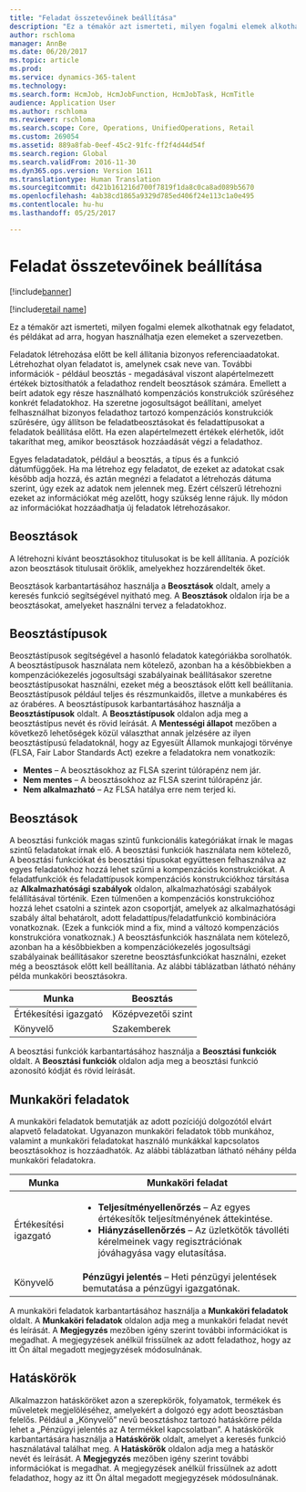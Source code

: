 ```yaml
---
title: "Feladat összetevőinek beállítása"
description: "Ez a témakör azt ismerteti, milyen fogalmi elemek alkothatnak egy feladatot, és példákat ad arra, hogyan használhatja ezen elemeket a szervezetben."
author: rschloma
manager: AnnBe
ms.date: 06/20/2017
ms.topic: article
ms.prod: 
ms.service: dynamics-365-talent
ms.technology: 
ms.search.form: HcmJob, HcmJobFunction, HcmJobTask, HcmTitle
audience: Application User
ms.author: rschloma
ms.reviewer: rschloma
ms.search.scope: Core, Operations, UnifiedOperations, Retail
ms.custom: 269054
ms.assetid: 889a8fab-0eef-45c2-91fc-ff2f4d44d54f
ms.search.region: Global
ms.search.validFrom: 2016-11-30
ms.dyn365.ops.version: Version 1611
ms.translationtype: Human Translation
ms.sourcegitcommit: d421b161216d700f7819f1da8c0ca8ad089b5670
ms.openlocfilehash: 4ab38cd1865a9329d785ed406f24e113c1a0e495
ms.contentlocale: hu-hu
ms.lasthandoff: 05/25/2017

---
```


# <a name="setting-up-the-components-of-a-job"></a>Feladat összetevőinek beállítása

[!include[banner](includes/banner.md)]

[!include[retail name](includes/retail-name.md)]


Ez a témakör azt ismerteti, milyen fogalmi elemek alkothatnak egy feladatot, és példákat ad arra, hogyan használhatja ezen elemeket a szervezetben. 

Feladatok létrehozása előtt be kell állítania bizonyos referenciaadatokat. Létrehozhat olyan feladatot is, amelynek csak neve van. További információk - például beosztás - megadásával viszont alapértelmezett értékek biztosíthatók a feladathoz rendelt beosztások számára. Emellett a beírt adatok egy része használható kompenzációs konstrukciók szűréséhez konkrét feladatokhoz. Ha szeretne jogosultságot beállítani, amelyet felhasználhat bizonyos feladathoz tartozó kompenzációs konstrukciók szűrésére, úgy állítson be feladatbeosztásokat és feladattípusokat a feladatok beállítása előtt. Ha ezen alapértelmezett értékek elérhetők, időt takaríthat meg, amikor beosztások hozzáadását végzi a feladathoz. 

Egyes feladatadatok, például a beosztás, a típus és a funkció dátumfüggőek. Ha ma létrehoz egy feladatot, de ezeket az adatokat csak később adja hozzá, és aztán megnézi a feladatot a létrehozás dátuma szerint, úgy ezek az adatok nem jelennek meg. Ezért célszerű létrehozni ezeket az információkat még azelőtt, hogy szükség lenne rájuk. Ily módon az információkat hozzáadhatja új feladatok létrehozásakor.

## <a name="job-titles"></a>Beosztások
A létrehozni kívánt beosztásokhoz titulusokat is be kell állítania. A pozíciók azon beosztások titulusait öröklik, amelyekhez hozzárendelték őket. 

Beosztások karbantartásához használja a **Beosztások** oldalt, amely a keresés funkció segítségével nyitható meg. A **Beosztások** oldalon írja be a beosztásokat, amelyeket használni tervez a feladatokhoz.

## <a name="job-types"></a>Beosztástípusok
Beosztástípusok segítségével a hasonló feladatok kategóriákba sorolhatók. A beosztástípusok használata nem kötelező, azonban ha a későbbiekben a kompenzációkezelés jogosultsági szabályainak beállításakor szeretne beosztástípusokat használni, ezeket még a beosztások előtt kell beállítania. Beosztástípusok például teljes és részmunkaidős, illetve a munkabéres és az órabéres. A beosztástípusok karbantartásához használja a **Beosztástípusok** oldalt. A **Beosztástípusok** oldalon adja meg a beosztástípus nevét és rövid leírását. A **Mentességi állapot** mezőben a következő lehetőségek közül választhat annak jelzésére az ilyen beosztástípusú feladatoknál, hogy az Egyesült Államok munkajogi törvénye (FLSA, Fair Labor Standards Act) ezekre a feladatokra nem vonatkozik:

-   **Mentes** – A beosztásokhoz az FLSA szerint túlórapénz nem jár.
-   **Nem mentes** – A beosztásokhoz az FLSA szerint túlórapénz jár.
-   **Nem alkalmazható** – Az FLSA hatálya erre nem terjed ki.

## <a name="job-functions"></a>Beosztások
A beosztási funkciók magas szintű funkcionális kategóriákat írnak le magas szintű feladatokat írnak elő. A beosztási funkciók használata nem kötelező, A beosztási funkciókat és beosztási típusokat együttesen felhasználva az egyes feladatokhoz hozzá lehet szűrni a kompenzációs konstrukciókat. A feladatfunkciók és feladattípusok kompenzációs konstrukciókhoz társítása az **Alkalmazhatósági szabályok** oldalon, alkalmazhatósági szabályok felállításával történik. Ezen túlmenően a kompenzációs konstrukcióhoz hozzá lehet csatolni a szintek azon csoportját, amelyek az alkalmazhatósági szabály által behatárolt, adott feladattípus/feladatfunkció kombinációra vonatkoznak. (Ezek a funkciók mind a fix, mind a változó kompenzációs konstrukcióra vonatkoznak.) A beosztásfunkciók használata nem kötelező, azonban ha a későbbiekben a kompenzációkezelés jogosultsági szabályainak beállításakor szeretne beosztásfunkciókat használni, ezeket még a beosztások előtt kell beállítania. Az alábbi táblázatban látható néhány példa munkaköri beosztásokra.

| Munka           | Beosztás         |
|---------------|----------------------|
| Értékesítési igazgató | Középvezetői szint    |
| Könyvelő    | Szakemberek        |

A beosztási funkciók karbantartásához használja a **Beosztási funkciók** oldalt. A **Beosztási funkciók** oldalon adja meg a beosztási funkció azonosító kódját és rövid leírását.

## <a name="job-tasks"></a>Munkaköri feladatok
A munkaköri feladatok bemutatják az adott pozíciójú dolgozótól elvárt alapvető feladatokat. Ugyanazon munkaköri feladatok több munkához, valamint a munkaköri feladatokat használó munkákkal kapcsolatos beosztásokhoz is hozzáadhatók. Az alábbi táblázatban látható néhány példa munkaköri feladatokra.

<table>
<thead>
<tr class="header">
<th>Munka</th>
<th>Munkaköri feladat</th>
</tr>
</thead>
<tbody>
<tr class="odd">
<td>Értékesítési igazgató</td>
<td><ul>
<li><strong>Teljesítményellenőrzés</strong> – Az egyes értékesítők teljesítményének áttekintése.</li>
<li><strong>Hiányzásellenőrzés</strong> – Az üzletkötők távolléti kérelmeinek vagy regisztrációnak jóváhagyása vagy elutasítása.</li>
</ul></td>
</tr>
<tr class="even">
<td>Könyvelő</td>
<td><strong>Pénzügyi jelentés</strong> – Heti pénzügyi jelentések bemutatása a pénzügyi igazgatónak.</td>
</tr>
</tbody>
</table>

A munkaköri feladatok karbantartásához használja a **Munkaköri feladatok** oldalt. A **Munkaköri feladatok** oldalon adja meg a munkaköri feladat nevét és leírását. A **Megjegyzés** mezőben igény szerint további információkat is megadhat. A megjegyzések anélkül frissülnek az adott feladathoz, hogy az itt Ön által megadott megjegyzések módosulnának.

## <a name="areas-of-responsibility"></a>Hatáskörök
Alkalmazzon hatásköröket azon a szerepkörök, folyamatok, termékek és műveletek megjelöléséhez, amelyekért a dolgozó egy adott beosztásban felelős. Például a „Könyvelő” nevű beosztáshoz tartozó hatáskörre példa lehet a „Pénzügyi jelentés az A termékkel kapcsolatban”. A hatáskörök karbantartására használja a **Hatáskörök** oldalt, amelyet a keresés funkció használatával találhat meg. A **Hatáskörök** oldalon adja meg a hatáskör nevét és leírását. A **Megjegyzés** mezőben igény szerint további információkat is megadhat. A megjegyzések anélkül frissülnek az adott feladathoz, hogy az itt Ön által megadott megjegyzések módosulnának.




